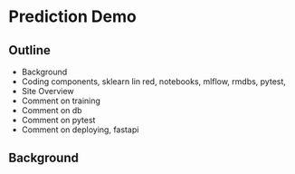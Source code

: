 # Prediction Demo

## Outline
- Background
- Coding components, sklearn lin red, notebooks, mlflow, rmdbs, pytest, 
- Site Overview
- Comment on training
- Comment on db
- Comment on pytest
- Comment on deploying, fastapi

## Background


## 
